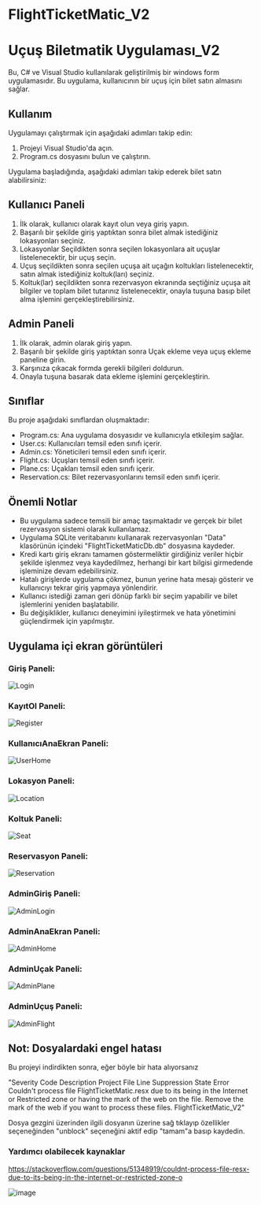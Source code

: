 # FlightTicketMatic_V2

# Uçuş Biletmatik Uygulaması_V2

Bu, C# ve Visual Studio kullanılarak geliştirilmiş bir windows form uygulamasıdır. Bu uygulama, kullanıcının bir uçuş için bilet satın almasını sağlar.

## Kullanım

Uygulamayı çalıştırmak için aşağıdaki adımları takip edin:

1. Projeyi Visual Studio'da açın.
2. Program.cs dosyasını bulun ve çalıştırın.

Uygulama başladığında, aşağıdaki adımları takip ederek bilet satın alabilirsiniz:

## Kullanıcı Paneli
1. İlk olarak, kullanıcı olarak kayıt olun veya giriş yapın.
2. Başarılı bir şekilde giriş yaptıktan sonra bilet almak istediğiniz lokasyonları seçiniz.
3. Lokasyonlar Seçildikten sonra seçilen lokasyonlara ait uçuşlar listelenecektir, bir uçuş seçin.
4. Uçuş seçildikten sonra seçilen uçuşa ait uçağın koltukları listelenecektir, satın almak istediğiniz koltuk(ları) seçiniz.
5. Koltuk(lar) seçildikten sonra rezervasyon ekranında seçtiğiniz uçuşa ait bilgiler ve toplam bilet tutarınız listelenecektir, onayla tuşuna basıp bilet alma işlemini gerçekleştirebilirsiniz.

## Admin Paneli
1. İlk olarak, admin olarak giriş yapın.
2. Başarılı bir şekilde giriş yaptıktan sonra Uçak ekleme veya uçuş ekleme paneline girin.
3. Karşınıza çıkacak formda gerekli bilgileri doldurun.
4. Onayla tuşuna basarak data ekleme işlemini gerçekleştirin.

## Sınıflar

Bu proje aşağıdaki sınıflardan oluşmaktadır:

- Program.cs: Ana uygulama dosyasıdır ve kullanıcıyla etkileşim sağlar.
- User.cs: Kullanıcıları temsil eden sınıfı içerir.
- Admin.cs: Yöneticileri temsil eden sınıfı içerir.
- Flight.cs: Uçuşları temsil eden sınıfı içerir.
- Plane.cs: Uçakları temsil eden sınıfı içerir.
- Reservation.cs: Bilet rezervasyonlarını temsil eden sınıfı içerir.

## Önemli Notlar

- Bu uygulama sadece temsili bir amaç taşımaktadır ve gerçek bir bilet rezervasyon sistemi olarak kullanılamaz.
- Uygulama SQLite veritabanını kullanarak rezervasyonları "Data" klasörünün içindeki "FlightTicketMaticDb.db" dosyasına kaydeder.
- Kredi kartı giriş ekranı tamamen göstermeliktir girdiğiniz veriler hiçbir şekilde işlenmez veya kaydedilmez, herhangi bir kart bilgisi girmedende işleminize devam edebilirsiniz.
- Hatalı girişlerde uygulama çökmez, bunun yerine hata mesajı gösterir ve kullanıcıyı tekrar giriş yapmaya yönlendirir.
- Kullanıcı istediği zaman geri dönüp farklı bir seçim yapabilir ve bilet işlemlerini yeniden başlatabilir.
- Bu değişiklikler, kullanıcı deneyimini iyileştirmek ve hata yönetimini güçlendirmek için yapılmıştır.

## Uygulama içi ekran görüntüleri

### Giriş Paneli: 
![Login](https://github.com/keremketenci0/FlightTicketMatic_V2/assets/128905838/69208746-4983-419e-808b-b415c2b8d663)

### KayıtOl Paneli: 
![Register](https://github.com/keremketenci0/FlightTicketMatic_V2/assets/128905838/9a55848f-deee-4947-9d95-0746b70220ff)

### KullanıcıAnaEkran Paneli: 
![UserHome](https://github.com/keremketenci0/FlightTicketMatic_V2/assets/128905838/fb96f86e-5209-4714-85dc-aa74b5563479)

### Lokasyon Paneli: 
![Location](https://github.com/keremketenci0/FlightTicketMatic_V2/assets/128905838/c6ed6a07-db69-4501-aff3-bc69c57a4b19)

### Koltuk Paneli: 
![Seat](https://github.com/keremketenci0/FlightTicketMatic_V2/assets/128905838/4ec71564-8220-45fe-99a8-7b6291d2111c)

### Reservasyon Paneli: 
![Reservation](https://github.com/keremketenci0/FlightTicketMatic_V2/assets/128905838/3fd45fa7-e2b0-45d2-96b4-f51c5807fefd)

### AdminGiriş Paneli: 
![AdminLogin](https://github.com/keremketenci0/FlightTicketMatic_V2/assets/128905838/865a1321-37b8-4665-a10e-99dc2c97d3eb)

### AdminAnaEkran Paneli: 
![AdminHome](https://github.com/keremketenci0/FlightTicketMatic_V2/assets/128905838/466edd16-be17-4c25-8043-97ba7abc3f17)

### AdminUçak Paneli: 
![AdminPlane](https://github.com/keremketenci0/FlightTicketMatic_V2/assets/128905838/ccef1bb2-d14e-40d4-830d-ac943d69154b)

### AdminUçuş Paneli: 
![AdminFlight](https://github.com/keremketenci0/FlightTicketMatic_V2/assets/128905838/c4b0cabf-3c04-411e-abce-080fecfff100)

## Not: Dosyalardaki engel hatası

Bu projeyi indirdikten sonra, eğer böyle bir hata alıyorsanız 

"Severity	Code	Description	Project	File	Line	Suppression State
Error		Couldn't process file FlightTicketMatic.resx due to its being in the Internet or Restricted zone or having the mark of the web on the file. Remove the mark of the web if you want to process these files.	FlightTicketMatic_V2"

Dosya gezgini üzerinden ilgili dosyanın üzerine sağ tıklayıp özellikler seçeneğinden "unblock" seçeneğini aktif edip "tamam"a basıp kaydedin.

### Yardımcı olabilecek kaynaklar
https://stackoverflow.com/questions/51348919/couldnt-process-file-resx-due-to-its-being-in-the-internet-or-restricted-zone-o

![image](https://github.com/keremketenci0/TicketMatic_V2/assets/128905838/705fd411-41e5-415f-8639-50a628a0a643)

